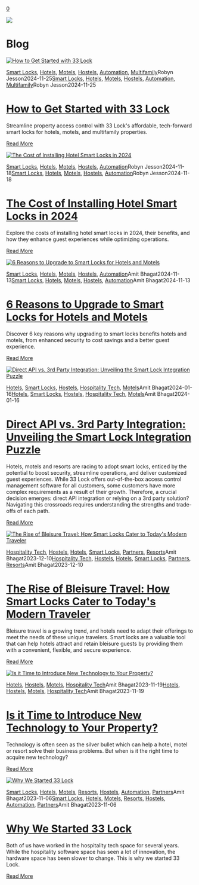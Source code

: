 [0](https://www.33lock.com/cart)

![](https://images.squarespace-cdn.com/content/v1/64864a0f6459c271adb893d5/53badce9-9947-4ef2-ae36-60123a30fdfd/pexels-la-miko-3754595.jpg?format=2500w)

# Blog

[![How to Get Started with 33 Lock](https://images.squarespace-cdn.com/content/v1/64864a0f6459c271adb893d5/1732558448797-WIA7433UAVCTNBU69941/How+to+Get+Started+with+33+Lock+%281%29.jpg?format=2500w)](https://www.33lock.com/blogpublishing/how-to-get-started-with-33-lock)

[Smart Locks](https://www.33lock.com/blogpublishing/category/Smart+Locks), [Hotels](https://www.33lock.com/blogpublishing/category/Hotels), [Motels](https://www.33lock.com/blogpublishing/category/Motels), [Hostels](https://www.33lock.com/blogpublishing/category/Hostels), [Automation](https://www.33lock.com/blogpublishing/category/Automation), [Multifamily](https://www.33lock.com/blogpublishing/category/Multifamily)Robyn Jesson2024-11-25[Smart Locks](https://www.33lock.com/blogpublishing/category/Smart+Locks), [Hotels](https://www.33lock.com/blogpublishing/category/Hotels), [Motels](https://www.33lock.com/blogpublishing/category/Motels), [Hostels](https://www.33lock.com/blogpublishing/category/Hostels), [Automation](https://www.33lock.com/blogpublishing/category/Automation), [Multifamily](https://www.33lock.com/blogpublishing/category/Multifamily)Robyn Jesson2024-11-25

# [How to Get Started with 33 Lock](https://www.33lock.com/blogpublishing/how-to-get-started-with-33-lock)

Streamline property access control with 33 Lock's affordable, tech-forward smart locks for hotels, motels, and multifamily properties.

[Read More](https://www.33lock.com/blogpublishing/how-to-get-started-with-33-lock)

[![The Cost of Installing Hotel Smart Locks in 2024](https://images.squarespace-cdn.com/content/v1/64864a0f6459c271adb893d5/1731696801803-7LBO738UPAU3F5N95GJU/Blog+Hero+Image+%281%29.png?format=2500w)](https://www.33lock.com/blogpublishing/installing-hotel-smart-locks-cost)

[Smart Locks](https://www.33lock.com/blogpublishing/category/Smart+Locks), [Hotels](https://www.33lock.com/blogpublishing/category/Hotels), [Motels](https://www.33lock.com/blogpublishing/category/Motels), [Hostels](https://www.33lock.com/blogpublishing/category/Hostels), [Automation](https://www.33lock.com/blogpublishing/category/Automation)Robyn Jesson2024-11-18[Smart Locks](https://www.33lock.com/blogpublishing/category/Smart+Locks), [Hotels](https://www.33lock.com/blogpublishing/category/Hotels), [Motels](https://www.33lock.com/blogpublishing/category/Motels), [Hostels](https://www.33lock.com/blogpublishing/category/Hostels), [Automation](https://www.33lock.com/blogpublishing/category/Automation)Robyn Jesson2024-11-18

# [The Cost of Installing Hotel Smart Locks in 2024](https://www.33lock.com/blogpublishing/installing-hotel-smart-locks-cost)

Explore the costs of installing hotel smart locks in 2024, their benefits, and how they enhance guest experiences while optimizing operations.

[Read More](https://www.33lock.com/blogpublishing/installing-hotel-smart-locks-cost)

[![6 Reasons to Upgrade to Smart Locks for Hotels and Motels](https://images.squarespace-cdn.com/content/v1/64864a0f6459c271adb893d5/1731543191916-5LAP8ZTBTZ4OHXZCZP86/SmartLocksforHotels.png?format=2500w)](https://www.33lock.com/blogpublishing/6-reasons-to-upgrade-hotel-locks)

[Smart Locks](https://www.33lock.com/blogpublishing/category/Smart+Locks), [Hotels](https://www.33lock.com/blogpublishing/category/Hotels), [Motels](https://www.33lock.com/blogpublishing/category/Motels), [Hostels](https://www.33lock.com/blogpublishing/category/Hostels), [Automation](https://www.33lock.com/blogpublishing/category/Automation)Amit Bhagat2024-11-13[Smart Locks](https://www.33lock.com/blogpublishing/category/Smart+Locks), [Hotels](https://www.33lock.com/blogpublishing/category/Hotels), [Motels](https://www.33lock.com/blogpublishing/category/Motels), [Hostels](https://www.33lock.com/blogpublishing/category/Hostels), [Automation](https://www.33lock.com/blogpublishing/category/Automation)Amit Bhagat2024-11-13

# [6 Reasons to Upgrade to Smart Locks for Hotels and Motels](https://www.33lock.com/blogpublishing/6-reasons-to-upgrade-hotel-locks)

Discover 6 key reasons why upgrading to smart locks benefits hotels and motels, from enhanced security to cost savings and a better guest experience.

[Read More](https://www.33lock.com/blogpublishing/6-reasons-to-upgrade-hotel-locks)

[![Direct API vs. 3rd Party Integration: Unveiling the Smart Lock Integration Puzzle](https://images.squarespace-cdn.com/content/v1/64864a0f6459c271adb893d5/1702919145079-L75KAMMQJGDXC4X2SW3I/image-asset.jpeg?format=2500w)](https://www.33lock.com/blogpublishing/direct-api-vs-3rd-party)

[Hotels](https://www.33lock.com/blogpublishing/category/Hotels), [Smart Locks](https://www.33lock.com/blogpublishing/category/Smart+Locks), [Hostels](https://www.33lock.com/blogpublishing/category/Hostels), [Hospitality Tech](https://www.33lock.com/blogpublishing/category/Hospitality+Tech), [Motels](https://www.33lock.com/blogpublishing/category/Motels)Amit Bhagat2024-01-16[Hotels](https://www.33lock.com/blogpublishing/category/Hotels), [Smart Locks](https://www.33lock.com/blogpublishing/category/Smart+Locks), [Hostels](https://www.33lock.com/blogpublishing/category/Hostels), [Hospitality Tech](https://www.33lock.com/blogpublishing/category/Hospitality+Tech), [Motels](https://www.33lock.com/blogpublishing/category/Motels)Amit Bhagat2024-01-16

# [Direct API vs. 3rd Party Integration: Unveiling the Smart Lock Integration Puzzle](https://www.33lock.com/blogpublishing/direct-api-vs-3rd-party)

Hotels, motels and resorts are racing to adopt smart locks, enticed by the potential to boost security, streamline operations, and deliver customized guest experiences. While 33 Lock offers out-of-the-box access control management software for all customers, some customers have more complex requirements as a result of their growth. Therefore, a crucial decision emerges: direct API integration or relying on a 3rd party solution? Navigating this crossroads requires understanding the strengths and trade-offs of each path.

[Read More](https://www.33lock.com/blogpublishing/direct-api-vs-3rd-party)

[![The Rise of Bleisure Travel: How Smart Locks Cater to Today's Modern Traveler](https://images.squarespace-cdn.com/content/v1/64864a0f6459c271adb893d5/1702293229444-V4ZJLTFDKUHGX2UJ1OY1/image-asset.jpeg?format=2500w)](https://www.33lock.com/blogpublishing/the-rise-of-bleisure-travel-how-smart-locks-cater-to-todays-modern-traveler)

[Hospitality Tech](https://www.33lock.com/blogpublishing/category/Hospitality+Tech), [Hostels](https://www.33lock.com/blogpublishing/category/Hostels), [Hotels](https://www.33lock.com/blogpublishing/category/Hotels), [Smart Locks](https://www.33lock.com/blogpublishing/category/Smart+Locks), [Partners](https://www.33lock.com/blogpublishing/category/Partners), [Resorts](https://www.33lock.com/blogpublishing/category/Resorts)Amit Bhagat2023-12-10[Hospitality Tech](https://www.33lock.com/blogpublishing/category/Hospitality+Tech), [Hostels](https://www.33lock.com/blogpublishing/category/Hostels), [Hotels](https://www.33lock.com/blogpublishing/category/Hotels), [Smart Locks](https://www.33lock.com/blogpublishing/category/Smart+Locks), [Partners](https://www.33lock.com/blogpublishing/category/Partners), [Resorts](https://www.33lock.com/blogpublishing/category/Resorts)Amit Bhagat2023-12-10

# [The Rise of Bleisure Travel: How Smart Locks Cater to Today's Modern Traveler](https://www.33lock.com/blogpublishing/the-rise-of-bleisure-travel-how-smart-locks-cater-to-todays-modern-traveler)

Bleisure travel is a growing trend, and hotels need to adapt their offerings to meet the needs of these unique travelers. Smart locks are a valuable tool that can help hotels attract and retain bleisure guests by providing them with a convenient, flexible, and secure experience.

[Read More](https://www.33lock.com/blogpublishing/the-rise-of-bleisure-travel-how-smart-locks-cater-to-todays-modern-traveler)

[![Is it Time to Introduce New Technology to Your Property?](https://images.squarespace-cdn.com/content/v1/64864a0f6459c271adb893d5/1700035721702-2YD4PSJTOYLARSJKUC2I/Guest+checking+in+at+front+desk+of+hotel.png?format=2500w)](https://www.33lock.com/blogpublishing/introducing-new-tech-at-your-property)

[Hotels](https://www.33lock.com/blogpublishing/category/Hotels), [Hostels](https://www.33lock.com/blogpublishing/category/Hostels), [Motels](https://www.33lock.com/blogpublishing/category/Motels), [Hospitality Tech](https://www.33lock.com/blogpublishing/category/Hospitality+Tech)Amit Bhagat2023-11-19[Hotels](https://www.33lock.com/blogpublishing/category/Hotels), [Hostels](https://www.33lock.com/blogpublishing/category/Hostels), [Motels](https://www.33lock.com/blogpublishing/category/Motels), [Hospitality Tech](https://www.33lock.com/blogpublishing/category/Hospitality+Tech)Amit Bhagat2023-11-19

# [Is it Time to Introduce New Technology to Your Property?](https://www.33lock.com/blogpublishing/introducing-new-tech-at-your-property)

Technology is often seen as the silver bullet which can help a hotel, motel or resort solve their business problems. But when is it the right time to acquire new technology?

[Read More](https://www.33lock.com/blogpublishing/introducing-new-tech-at-your-property)

[![Why We Started 33 Lock](https://images.squarespace-cdn.com/content/v1/64864a0f6459c271adb893d5/1699295101661-UVXL406UCKC0I377CHAO/IMG_0369%2Bcopy.jpg?format=2500w)](https://www.33lock.com/blogpublishing/why-we-started-33-lock)

[Smart Locks](https://www.33lock.com/blogpublishing/category/Smart+Locks), [Hotels](https://www.33lock.com/blogpublishing/category/Hotels), [Motels](https://www.33lock.com/blogpublishing/category/Motels), [Resorts](https://www.33lock.com/blogpublishing/category/Resorts), [Hostels](https://www.33lock.com/blogpublishing/category/Hostels), [Automation](https://www.33lock.com/blogpublishing/category/Automation), [Partners](https://www.33lock.com/blogpublishing/category/Partners)Amit Bhagat2023-11-06[Smart Locks](https://www.33lock.com/blogpublishing/category/Smart+Locks), [Hotels](https://www.33lock.com/blogpublishing/category/Hotels), [Motels](https://www.33lock.com/blogpublishing/category/Motels), [Resorts](https://www.33lock.com/blogpublishing/category/Resorts), [Hostels](https://www.33lock.com/blogpublishing/category/Hostels), [Automation](https://www.33lock.com/blogpublishing/category/Automation), [Partners](https://www.33lock.com/blogpublishing/category/Partners)Amit Bhagat2023-11-06

# [Why We Started 33 Lock](https://www.33lock.com/blogpublishing/why-we-started-33-lock)

Both of us have worked in the hospitality tech space for several years. While the hospitality software space has seen a lot of innovation, the hardware space has been slower to change. This is why we started 33 Lock.

[Read More](https://www.33lock.com/blogpublishing/why-we-started-33-lock)